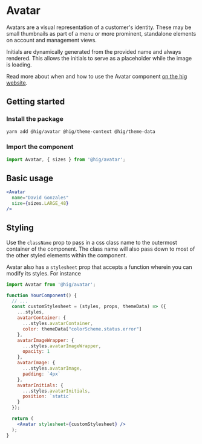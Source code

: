 # Avatar

Avatars are a visual representation of a customer's identity. These may be small thumbnails as part of a menu or more prominent, standalone elements on account and management views.

Initials are dynamically generated from the provided name and always rendered. This allows the initials to serve as a placeholder while the image is loading.

Read more about when and how to use the Avatar component [on the hig website](https://hig.autodesk.com/web/components/avatars).

## Getting started

### Install the package

```bash
yarn add @hig/avatar @hig/theme-context @hig/theme-data
```

### Import the component

```js
import Avatar, { sizes } from '@hig/avatar';
```

## Basic usage

```jsx
<Avatar
  name="David Gonzales"
  size={sizes.LARGE_48}
/>
```

## Styling

Use the `className` prop to pass in a css class name to the outermost container of the component. The class name will also pass down to most of the other styled elements within the component. 

Avatar also has a `stylesheet` prop that accepts a function wherein you can modify its styles. For instance

```jsx
import Avatar from '@hig/avatar';

function YourComponent() {
  // ...
  const customStylesheet = (styles, props, themeData) => ({
    ...styles,
    avatarContainer: {
      ...styles.avatarContainer,
      color: themeData["colorScheme.status.error"]
    },
    avatarImageWrapper: {
      ...styles.avatarImageWrapper,
      opacity: 1
    },
    avatarImage: {
      ...styles.avatarImage,
      padding: `4px`
    },
    avatarInitials: {
      ...styles.avatarInitials,
      position: `static`
    }
  });

  return (
    <Avatar stylesheet={customStylesheet} />
  );
}
```
